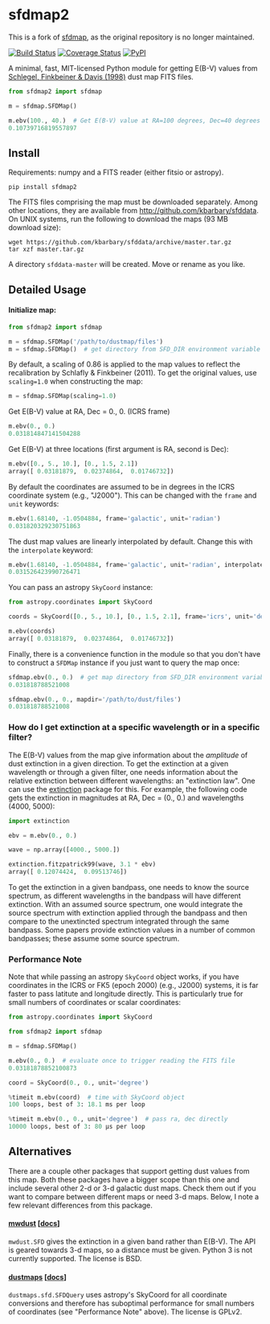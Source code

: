 # sfdmap2
This is a fork of [sfdmap](https://github.com/kbarbary/sfdmap), as the original repository is no longer maintained.

[![Build Status](https://github.com/ampelastro/sfdmap2/actions/workflows/continous_integration.yml/badge.svg)](https://github.com/ampelastro/sfdmap2/actions/workflows/continous_integration.yml)
[![Coverage Status](https://coveralls.io/repos/github/AmpelAstro/sfdmap2/badge.svg)](https://coveralls.io/github/AmpelAstro/sfdmap2)
[![PyPI](https://img.shields.io/pypi/v/sfdmap2.svg?style=flat-square)](https://pypi.python.org/pypi/sfdmap2)

A minimal, fast, MIT-licensed Python module for getting E(B-V) values from [Schlegel, Finkbeiner & Davis (1998)](http://adsabs.harvard.edu/abs/1998ApJ...500..525S) dust map FITS files.

```python
from sfdmap2 import sfdmap

m = sfdmap.SFDMap()

m.ebv(100., 40.)  # Get E(B-V) value at RA=100 degrees, Dec=40 degrees
0.10739716819557897
```

## Install

Requirements: numpy and a FITS reader (either fitsio or astropy).

```
pip install sfdmap2
```

The FITS files comprising the map must be downloaded separately. Among other locations, they are available from http://github.com/kbarbary/sfddata. On UNIX systems, run the following to download the maps (93 MB download size):

```
wget https://github.com/kbarbary/sfddata/archive/master.tar.gz
tar xzf master.tar.gz
```

A directory `sfddata-master` will be created. Move or rename as you like.

## Detailed Usage

#### Initialize map:

```python
from sfdmap2 import sfdmap

m = sfdmap.SFDMap('/path/to/dustmap/files')
m = sfdmap.SFDMap()  # get directory from SFD_DIR environment variable
```

By default, a scaling of 0.86 is applied to the map values to reflect the recalibration by Schlafly & Finkbeiner (2011). To get the original values, use `scaling=1.0` when constructing the map:

```python
m = sfdmap.SFDMap(scaling=1.0)
```

Get E(B-V) value at RA, Dec = 0., 0. (ICRS frame)

```python
m.ebv(0., 0.)
0.031814847141504288
```

Get E(B-V) at three locations (first argument is RA, second is Dec):

```python
m.ebv([0., 5., 10.], [0., 1.5, 2.1])
array([ 0.03181879,  0.02374864,  0.01746732])
```

By default the coordinates are assumed to be in degrees in the ICRS coordinate system (e.g., "J2000"). This can be changed with the `frame` and `unit` keywords:

```python
m.ebv(1.68140, -1.0504884, frame='galactic', unit='radian')
0.031820329230751863
```

The dust map values are linearly interpolated by default. Change this with the `interpolate` keyword:

```python
m.ebv(1.68140, -1.0504884, frame='galactic', unit='radian', interpolate=False)
0.031526423990726471
```


You can pass an astropy `SkyCoord` instance:

```python
from astropy.coordinates import SkyCoord

coords = SkyCoord([0., 5., 10.], [0., 1.5, 2.1], frame='icrs', unit='degree')

m.ebv(coords)
array([ 0.03181879,  0.02374864,  0.01746732])
```

Finally, there is a convenience function in the module so that you
don't have to construct a `SFDMap` instance if you just want to query
the map once:

```python
sfdmap.ebv(0., 0.)  # get map directory from SFD_DIR environment variable
0.031818788521008

sfdmap.ebv(0., 0., mapdir='/path/to/dust/files')
0.031818788521008
```

### How do I get extinction at a specific wavelength or in a specific filter?

The E(B-V) values from the map give information about the *amplitude* of dust extinction in a given direction. To get the extinction at a given wavelength or through a given filter, one needs information about the relative extinction between different wavelengths: an "extinction law". One can use the [extinction](http://extinction.readthedocs.io) package for this. For example, the following code gets the extinction in magnitudes at RA, Dec = (0., 0.) and wavelengths (4000, 5000):

```python
import extinction

ebv = m.ebv(0., 0.)

wave = np.array([4000., 5000.])

extinction.fitzpatrick99(wave, 3.1 * ebv)
array([ 0.12074424,  0.09513746])
```

To get the extinction in a given bandpass, one needs to know the source spectrum, as different wavelengths in the bandpass will have different extinction. With an assumed source spectrum, one would integrate the source spectrum with extinction applied through the bandpass and then compare to the unextincted spectrum integrated through the same bandpass. Some papers provide extinction values in a number of common bandpasses; these assume some source spectrum.


### Performance Note

Note that while passing an astropy `SkyCoord` object works, if you have coordinates in the ICRS or FK5 (epoch 2000) (e.g., J2000) systems, it is far faster to pass latitute and longitude directly. This is particularly true for small numbers of coordinates or scalar coordinates:

```python
from astropy.coordinates import SkyCoord

from sfdmap2 import sfdmap

m = sfdmap.SFDMap()

m.ebv(0., 0.)  # evaluate once to trigger reading the FITS file
0.03181878852100873

coord = SkyCoord(0., 0., unit='degree')

%timeit m.ebv(coord)  # time with SkyCoord object
100 loops, best of 3: 18.1 ms per loop

%timeit m.ebv(0., 0., unit='degree')  # pass ra, dec directly
10000 loops, best of 3: 80 µs per loop
```

## Alternatives

There are a couple other packages that support getting dust values from this map. Both these packages have a bigger scope than this one and include several other 2-d or 3-d galactic dust maps. Check them out if you want to compare between different maps or need 3-d maps. Below, I note a few relevant differences from this package.

#### [mwdust](http://github.com/jobovy/mwdust) [[docs](https://pypi.python.org/pypi/mwdust)]

`mwdust.SFD` gives the extinction in a given band rather than E(B-V). The API is geared towards 3-d maps, so a distance must be given. Python 3 is not currently supported. The license is BSD.

#### [dustmaps](http://github.com/gregreen) [[docs](http://dustmaps.readthedocs.io/en/latest/)]

`dustmaps.sfd.SFDQuery` uses astropy's SkyCoord for all coordinate conversions and therefore has suboptimal performance for small numbers of coordinates (see "Performance Note" above). The license is GPLv2.
